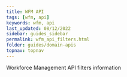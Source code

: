 ```yaml
---
title: WFM API
tags: [wfm, api]
keywords: wfm, api
last_updated: 08/12/2022
sidebar: guides_sidebar
permalink: wfm_api_filters.html
folder: guides/domain-apis
topnav: topnav
---
```


Workforce Management API filters information
